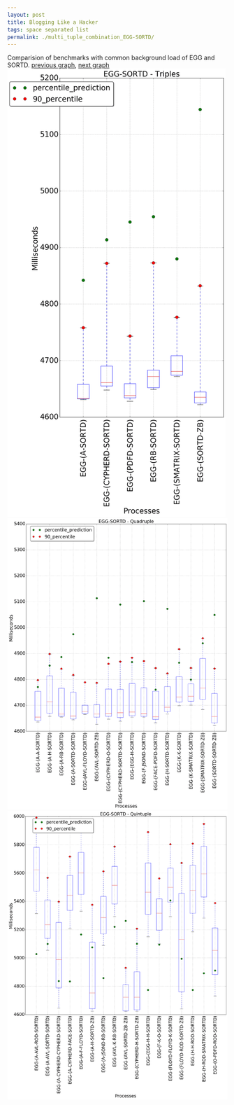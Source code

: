```yaml
---
layout: post
title: Blogging Like a Hacker
tags: space separated list
permalink: ./multi_tuple_combination_EGG-SORTD/
---
```


Comparision of benchmarks with common background load of EGG and SORTD.
[previous graph](./multi_tuple_combination_EGG-SMATRIX/), [next graph](./multi_tuple_combination_EGG-ZB/)
<img src="./images/triple/EGG/EGG-SORTD_box.png" alt="graph figure"><img src="./images/quadruple/EGG/EGG-SORTD_box.png" alt="graph figure"><img src="./images/quintuple/EGG/EGG-SORTD_box.png" alt="graph figure">